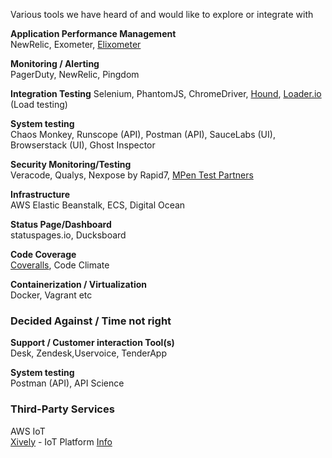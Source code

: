 Various tools we have heard of and would like to explore or integrate with

__Application Performance Management__    
NewRelic, Exometer, [Elixometer](https://alexgaribay.com/2016/02/27/using-elixometer-with-phoenix/)    

__Monitoring / Alerting__    
PagerDuty, NewRelic, Pingdom    

__Integration Testing__
Selenium, PhantomJS, ChromeDriver, [Hound](https://github.com/HashNuke/hound), [Loader.io](https://addons-sso.heroku.com/apps/brighterlink-api/addons/f7604646-27e9-494f-86c9-396b823af81c) (Load testing)

__System testing__    
Chaos Monkey, Runscope (API), Postman (API), SauceLabs (UI), Browserstack (UI), Ghost Inspector

__Security Monitoring/Testing__    
Veracode, Qualys, Nexpose by Rapid7, [MPen Test Partners](https://www.pentestpartners.com/penetration-testing-services/)
  
__Infrastructure__    
AWS Elastic Beanstalk, ECS, Digital Ocean     

__Status Page/Dashboard__     
statuspages.io, Ducksboard

__Code Coverage__    
[Coveralls](https://coveralls.io/pricing), Code Climate

__Containerization / Virtualization__   
Docker, Vagrant etc    

### Decided Against / Time not right

__Support / Customer interaction Tool(s)__    
Desk, Zendesk,Uservoice, TenderApp

__System testing__    
Postman (API), API Science


### Third-Party Services

AWS IoT    
[Xively](https://brightergy.app.xively.com/login) - IoT Platform [Info](https://trello.com/c/XUSDzXDH/23-xively-prod-credentials)   
